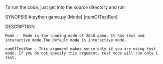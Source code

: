 To run the code, just get into the source directory and run

SYNOPSIS
	# python game.py [Mode] [numOfTestRun]

DESCRIPTION

	Mode - 	Mode is the running mode of 2048 game. It has test and interactive mode.The default mode is interactive mode.

	numOfTestRun - This argument makes sense only if you are using test mode. If you do not specify this argument, test mode will run only 1 test.


